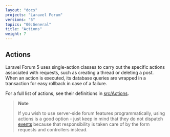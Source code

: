 ```yaml
---
layout: "docs"
projects: "Laravel Forum"
versions: "5"
topics: "00:General"
title: "Actions"
weight: 7
---
```


## Actions

Laravel Forum 5 uses single-action classes to carry out the specific actions associated with requests, such as creating a thread or deleting a post. When an action is executed, its database queries are wrapped in a transaction for easy rollback in case of a failure.

For a full list of actions, see their definitions in [src/Actions](https://github.com/Team-Tea-Time/laravel-forum/tree/5.0/src/Actions).

> **Note**
> 
> If you wish to use server-side forum features programmatically, using actions is a good option - just keep in mind that they do not dispatch [events](/docs/laravel-forum/5/web/events/) because that responsibility is taken care of by the form requests and controllers instead.
